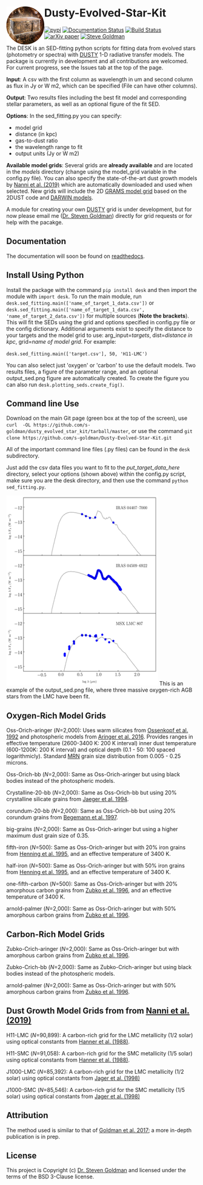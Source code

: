 
Dusty-Evolved-Star-Kit<img align="left" width="100" height="100" src="docs/the_desk.png">
=========================================================================================
[![pypi](https://img.shields.io/badge/pypi-DESK-blue.svg)](https://pypi.org/project/desk/)
[![Documentation Status](https://readthedocs.org/projects/dusty-evolved-star-kit/badge/?version=latest)](https://dusty-evolved-star-kit.readthedocs.io/en/latest/?badge=latest)
[![Build Status](https://travis-ci.org/s-goldman/Dusty-Evolved-Star-Kit.svg?branch=master)](https://travis-ci.org/s-goldman/Dusty-Evolved-Star-Kit)
[![arXiv paper](https://img.shields.io/badge/arXiv-1610.05761-blue.svg)](https://arxiv.org/abs/1610.05761)
[![Steve Goldman](https://img.shields.io/badge/STScI-Steve%20Goldman-blue.svg)](http://www.stsci.edu/~sgoldman/)

The DESK is an SED-fitting python scripts for fitting data from evolved stars (photometry or spectra) with [DUSTY](https://github.com/ivezic/dusty) 1-D radiative transfer models.
The package is currently in development and all contributions are welcomed. For current progress, see the Issues tab at the top of the page.

**Input**: A csv with the first column as wavelength in um and second column as flux in Jy or W m2, which can be specified (File can have other columns).

**Output**: Two results files including the best fit model and corresponding stellar parameters, as well as an optional figure of the fit SED.

**Options**: In the sed_fitting.py you can specify:
 * model grid
 * distance (in kpc)
 * gas-to-dust ratio
 * the wavelength range to fit
 * output units (Jy or W m2)

**Available model grids**:
Several grids are **already available** and are located in the _models_ directory (change using the model_grid variable in the config.py file). You can also specify the state-of-the-art dust growth models by [Nanni et al. (2019)](https://ui.adsabs.harvard.edu/abs/2019MNRAS.487..502N/abstract) which are automatically downloaded and used when selected. New grids will include the 2D [GRAMS model grid](https://2dust.stsci.edu/grams_models.cgi) based on the 2DUST code and [DARWIN models](https://arxiv.org/abs/1904.10943).

A module for creating your own [DUSTY](https://github.com/ivezic/dusty) grid is under development, but for now please email me ([Dr. Steven Goldman](http://www.stsci.edu/~sgoldman/)) directly for grid requests or for help with the pacakge. 

Documentation
-------------

The documentation will soon be found on [readthedocs](http://dusty-evolved-star-kit.readthedocs.io/en/latest/).


Install Using Python
-------------------

Install the package with the command `pip install desk` and then import the module with `import desk`. To run the main module, run `desk.sed_fitting.main(['name_of_target_1_data.csv'])` or `desk.sed_fitting.main(['name_of_target_1_data.csv', 'name_of_target_2_data.csv'])` for multiple sources (**Note the brackets**). This will fit the SEDs using the grid and options specified in config.py file or the config dictionary. Additional arguments exist to specify the distance to your targets and the model grid to use: arg_input=*targets*, dist=*distance in kpc*, grid=*name of model grid*. For example:

`desk.sed_fitting.main(['target.csv'], 50, 'H11-LMC')`

You can also select just 'oxygen' or 'carbon' to use the default models. Two results files, a figure of the parameter range, and an optional output_sed.png figure are automatically created. To create the figure you can also run `desk.plotting_seds.create_fig()`.

Command line Use
----------------------
Download on the main Git page (green box at the top of the screen), use `curl  -OL https://github.com/s-goldman/dusty_evolved_star_kit/tarball/master`, or use the command `git clone https://github.com/s-goldman/Dusty-Evolved-Star-Kit.git`

All of the important command line files (.py files) can be found in the `desk` subdirectory.

Just add the csv data files you want to fit to the *put_target_data_here* directory, select your options (shown above) within the config.py script, make sure you are the desk directory, and then use the command `python sed_fitting.py`.

<img src="docs/example.png"  width="400" height="500">
This is an example of the output_sed.png file, where three massive oxygen-rich AGB stars from the LMC have been fit.

Oxygen-Rich Model Grids
-------------------
Oss-Orich-aringer (*N*=2,000): Uses warm silicates from [Ossenkopf et al. 1992](https://ui.adsabs.harvard.edu/abs/1992A%26A...261..567O/abstract) and photospheric models from [Aringer et al. 2016](https://ui.adsabs.harvard.edu/abs/2016MNRAS.457.3611A/abstract). Provides ranges in effective temperature (2600-3400 K: 200 K interval) inner dust temperature (600-1200K: 200 K interval) and optical depth (0.1 - 50: 100 spaced logarithmicly). Standard [MRN](https://ui.adsabs.harvard.edu/abs/1977ApJ...217..425M/abstract) grain size distribution from 0.005 - 0.25 microns.

Oss-Orich-bb (*N*=2,000): Same as Oss-Orich-aringer but using black bodies instead of the photospheric models.

Crystalline-20-bb (*N*=2,000): Same as Oss-Orich-bb but using 20% crystalline silicate grains from [Jaeger et al. 1994](https://ui.adsabs.harvard.edu/abs/1994A%26A...292..641J/abstract).

corundum-20-bb (*N*=2,000): Same as Oss-Orich-bb but using 20% corundum grains from [Begemann et al. 1997](https://ui.adsabs.harvard.edu/abs/1997ApJ...476..199B/abstract).

big-grains (*N*=2,000): Same as Oss-Orich-aringer but using a higher maximum dust grain size of 0.35.

fifth-iron (*N*=500): Same as Oss-Orich-aringer but with 20% iron grains from [Henning et al. 1995](https://ui.adsabs.harvard.edu/abs/1995A%26AS..112..143H/abstract), and an effective temperature of 3400 K.

half-iron (*N*=500): Same as Oss-Orich-aringer but with 50% iron grains from [Henning et al. 1995](https://ui.adsabs.harvard.edu/abs/1995A%26AS..112..143H/abstract), and an effective temperature of 3400 K.

one-fifth-carbon (*N*=500): Same as Oss-Orich-aringer but with 20% amorphous carbon grains from [Zubko et al. 1996](https://ui.adsabs.harvard.edu/abs/1996MNRAS.282.1321Z/abstract), and an effective temperature of 3400 K.

arnold-palmer (*N*=2,000): Same as Oss-Orich-aringer but with 50% amorphous carbon grains from [Zubko et al. 1996](https://ui.adsabs.harvard.edu/abs/1996MNRAS.282.1321Z/abstract).


Carbon-Rich Model Grids
-------------------
Zubko-Crich-aringer (*N*=2,000): Same as Oss-Orich-aringer but with amorphous carbon grains from [Zubko et al. 1996](https://ui.adsabs.harvard.edu/abs/1996MNRAS.282.1321Z/abstract).

Zubko-Crich-bb (*N*=2,000): Same as Zubko-Crich-aringer but using black bodies instead of the photospheric models.

arnold-palmer (*N*=2,000): Same as Oss-Orich-aringer but with 50% amorphous carbon grains from [Zubko et al. 1996](https://ui.adsabs.harvard.edu/abs/1996MNRAS.282.1321Z/abstract).



Dust Growth Model Grids from from [Nanni et al. (2019)](https://ui.adsabs.harvard.edu/abs/2019MNRAS.487..502N/abstract)
-------------------

H11-LMC (*N*=90,899): A carbon-rich grid for the LMC metallicity (1/2 solar) using optical constants from [Hanner et al. (1988)](https://ui.adsabs.harvard.edu/abs/1988ioch.rept.....H/abstract).

H11-SMC (*N*=91,058): A carbon-rich grid for the SMC metallicity (1/5 solar) using optical constants from [Hanner et al. (1988)](https://ui.adsabs.harvard.edu/abs/1988ioch.rept.....H/abstract).

J1000-LMC (*N*=85,392): A carbon-rich grid for the LMC metallicity (1/2 solar) using optical constants from [Jager et al. (1998)](https://ui.adsabs.harvard.edu/abs/1998A%26A...332..291J/abstract)

J1000-SMC (*N*=85,546): A carbon-rich grid for the SMC metallicity (1/5 solar) using optical constants from [Jager et al. (1998)](https://ui.adsabs.harvard.edu/abs/1998A%26A...332..291J/abstract)


Attribution
-----------

The method used is similar to that of [Goldman et al. 2017](https://ui.adsabs.harvard.edu/abs/2017MNRAS.465..403G/abstract); a more in-depth publication is in prep.

License
-------

This project is Copyright (c) [Dr. Steven Goldman](http://www.stsci.edu/~sgoldman/) and licensed under
the terms of the BSD 3-Clause license.
